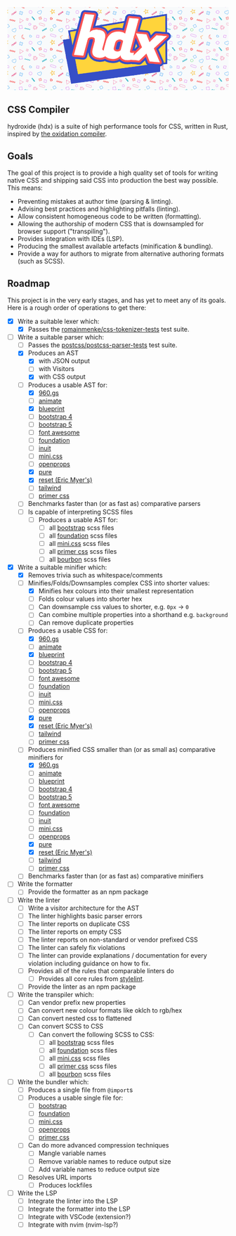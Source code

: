 <p align="center">
  <picture>
    <img alt="HDX" src="./logo.png" width="890">
  </picture>
</p>

## CSS Compiler

hydroxide (hdx) is a suite of high performance tools for CSS, written in Rust,
inspired by [the oxidation compiler][1].

## Goals

The goal of this project is to provide a high quality set of tools for writing
native CSS and shipping said CSS into production the best way possible. This
means:

- Preventing mistakes at author time (parsing & linting).
- Advising best practices and highlighting pitfalls (linting).
- Allow consistent homogeneous code to be written (formatting).
- Allowing the authorship of modern CSS that is downsampled for browser support
  ("transpiling").
- Provides integration with IDEs (LSP).
- Producing the smallest available artefacts (minification & bundling).
- Provide a way for authors to migrate from alternative authoring formats (such
  as SCSS).

## Roadmap

This project is in the very early stages, and has yet to meet any of its goals.
Here is a rough order of operations to get there:

- [x] Write a suitable lexer which:
  - [x] Passes the [romainmenke/css-tokenizer-tests][2] test suite.
- [ ] Write a suitable parser which:
  - [ ] Passes the [postcss/postcss-parser-tests][3] test suite.
  - [x] Produces an AST
    - [x] with JSON output
    - [ ] with Visitors
    - [x] with CSS output
  - [ ] Produces a usable AST for:
    - [x] [960.gs][4]
    - [ ] [animate][5]
    - [x] [blueprint][6]
    - [ ] [bootstrap 4][7]
    - [ ] [bootstrap 5][7]
    - [ ] [font awesome][8]
    - [ ] [foundation][9]
    - [ ] [inuit][10]
    - [ ] [mini.css][11]
    - [ ] [openprops][12]
    - [x] [pure][13]
    - [x] [reset (Eric Myer's)][14]
    - [ ] [tailwind][15]
    - [ ] [primer css][16]
  - [ ] Benchmarks faster than (or as fast as) comparative parsers
  - [ ] Is capable of interpreting SCSS files
    - [ ] Produces a usable AST for:
      - [ ] all [bootstrap][7] scss files
      - [ ] all [foundation][9] scss files
      - [ ] all [mini.css][11] scss files
      - [ ] all [primer css][16] scss files
      - [ ] all [bourbon][17] scss files
- [x] Write a suitable minifier which:
  - [x] Removes trivia such as whitespace/comments
  - [ ] Minifies/Folds/Downsamples complex CSS into shorter values:
    - [x] Minifies hex colours into their smallest representation
    - [ ] Folds colour values into shorter hex
    - [ ] Can downsample css values to shorter, e.g. `0px` -> `0`
    - [ ] Can combine multiple properties into a shorthand e.g. `background`
    - [ ] Can remove duplicate properties
  - [ ] Produces a usable CSS for:
    - [x] [960.gs][4]
    - [ ] [animate][5]
    - [x] [blueprint][6]
    - [ ] [bootstrap 4][7]
    - [ ] [bootstrap 5][7]
    - [ ] [font awesome][8]
    - [ ] [foundation][9]
    - [ ] [inuit][10]
    - [ ] [mini.css][11]
    - [ ] [openprops][12]
    - [x] [pure][13]
    - [x] [reset (Eric Myer's)][14]
    - [ ] [tailwind][15]
    - [ ] [primer css][16]
  - [ ] Produces minified CSS smaller than (or as small as) comparative
        minifiers for
    - [x] [960.gs][4]
    - [ ] [animate][5]
    - [ ] [blueprint][6]
    - [ ] [bootstrap 4][7]
    - [ ] [bootstrap 5][7]
    - [ ] [font awesome][8]
    - [ ] [foundation][9]
    - [ ] [inuit][10]
    - [ ] [mini.css][11]
    - [ ] [openprops][12]
    - [x] [pure][13]
    - [x] [reset (Eric Myer's)][14]
    - [ ] [tailwind][15]
    - [ ] [primer css][16]
  - [ ] Benchmarks faster than (or as fast as) comparative minifiers
- [ ] Write the formatter
  - [ ] Provide the formatter as an npm package
- [ ] Write the linter
  - [ ] Write a visitor architecture for the AST
  - [ ] The linter highlights basic parser errors
  - [ ] The linter reports on duplicate CSS
  - [ ] The linter reports on empty CSS
  - [ ] The linter reports on non-standard or vendor prefixed CSS
  - [ ] The linter can safely fix violations
  - [ ] The linter can provide explanations / documentation for every violation
        including guidance on how to fix.
  - [ ] Provides all of the rules that comparable linters do
    - [ ] Provides all core rules from [stylelint][18].
  - [ ] Provide the linter as an npm package
- [ ] Write the transpiler which:
  - [ ] Can vendor prefix new properties
  - [ ] Can convert new colour formats like oklch to rgb/hex
  - [ ] Can convert nested css to flattened
  - [ ] Can convert SCSS to CSS
    - [ ] Can convert the following SCSS to CSS:
      - [ ] all [bootstrap][7] scss files
      - [ ] all [foundation][9] scss files
      - [ ] all [mini.css][11] scss files
      - [ ] all [primer css][16] scss files
      - [ ] all [bourbon][17] scss files
- [ ] Write the bundler which:
  - [ ] Produces a single file from `@import`s
  - [ ] Produces a usable single file for:
    - [ ] [bootstrap][5]
    - [ ] [foundation][9]
    - [ ] [mini.css][11]
    - [ ] [openprops][6]
    - [ ] [primer css][16]
  - [ ] Can do more advanced compression techniques
    - [ ] Mangle variable names
    - [ ] Remove variable names to reduce output size
    - [ ] Add variable names to reduce output size
  - [ ] Resolves URL imports
    - [ ] Produces lockfiles
- [ ] Write the LSP
  - [ ] Integrate the linter into the LSP
  - [ ] Integrate the formatter into the LSP
  - [ ] Integrate with VSCode (extension?)
  - [ ] Integrate with nvim (nvim-lsp?)

[1]: https://github.com/Boshen/oxc
[2]: https://github.com/romainmenke/css-tokenizer-tests
[3]: https://github.com/postcss/postcss-parser-tests
[4]: https://github.com/nathansmith/960-grid-system
[5]: https://github.com/animate-css/animate.css
[6]: https://github.com/joshuaclayton/blueprint-css
[7]: https://github.com/twbs/bootstrap
[8]: https://github.com/FortAwesome/Font-Awesome
[9]: https://github.com/foundation/foundation-sites/tree/develop/scss
[10]: https://github.com/inuitcss/inuitcss
[11]: https://github.com/Chalarangelo/mini.css/
[12]: https://github.com/argyleink/open-props
[13]: https://github.com/pure-css/pure/
[14]: https://meyerweb.com/eric/tools/css/reset/
[15]: https://github.com/tailwindlabs/tailwindcss
[16]: https://github.com/primer/css
[17]: https://github.com/thoughtbot/bourbon
[18]: https://github.com/stylelint/stylelint
